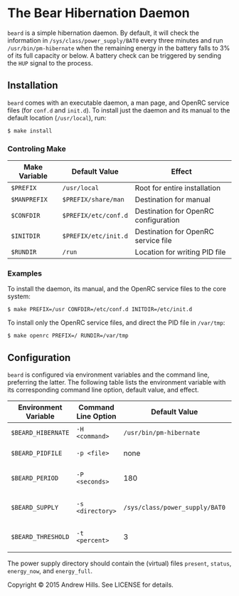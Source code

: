 # The Bear Hibernation Daemon

`beard` is a simple hibernation daemon. By default, it will check the
information in `/sys/class/power_supply/BAT0` every three minutes and run
`/usr/bin/pm-hibernate` when the remaining energy in the battery falls to 3% of
its full capacity or below. A battery check can be triggered by sending the
`HUP` signal to the process.

## Installation

`beard` comes with an executable daemon, a man page, and OpenRC service files
(for `conf.d` and `init.d`). To install just the daemon and its manual to the
default location (`/usr/local`), run:
```
$ make install
```

### Controling Make

| Make Variable | Default Value        | Effect                               |
| ------------- | -------------------- | ------------------------------------ |
| `$PREFIX`     | `/usr/local`         | Root for entire installation         |
| `$MANPREFIX`  | `$PREFIX/share/man`  | Destination for manual               |
| `$CONFDIR`    | `$PREFIX/etc/conf.d` | Destination for OpenRC configuration |
| `$INITDIR`    | `$PREFIX/etc/init.d` | Destination for OpenRC service file  |
| `$RUNDIR`     | `/run`               | Location for writing PID file        |

### Examples

To install the daemon, its manual, and the OpenRC service files to the core
system:
```
$ make PREFIX=/usr CONFDIR=/etc/conf.d INITDIR=/etc/init.d
```

To install only the OpenRC service files, and direct the PID file in `/var/tmp`:
```
$ make openrc PREFIX=/ RUNDIR=/var/tmp
```

## Configuration

`beard` is configured via environment variables and the command line,
preferring the latter. The following table lists the environment variable
with its corresponding command line option, default value, and effect.

| Environment Variable | Command Line Option | Default Value                  | Effect                     |
| -------------------- | ------------------- | ------------------------------ | -------------------------- |
| `$BEARD_HIBERNATE`   | `-H <command>`      | `/usr/bin/pm-hibernate`        | Hibernation command        |
| `$BEARD_PIDFILE`     | `-p <file>`         | none                           | PID file path              |
| `$BEARD_PERIOD`      | `-P <seconds>`      | 180                            | Sleep time between checks  |
| `$BEARD_SUPPLY`      | `-s <directory>`    | `/sys/class/power_supply/BAT0` | Power supply path          |
| `$BEARD_THRESHOLD`   | `-t <percent>`      | 3                              | Battery critical threshold |

The power supply directory should contain the (virtual) files `present`,
`status`, `energy_now`, and `energy_full`.

Copyright © 2015 Andrew Hills. See LICENSE for details.
